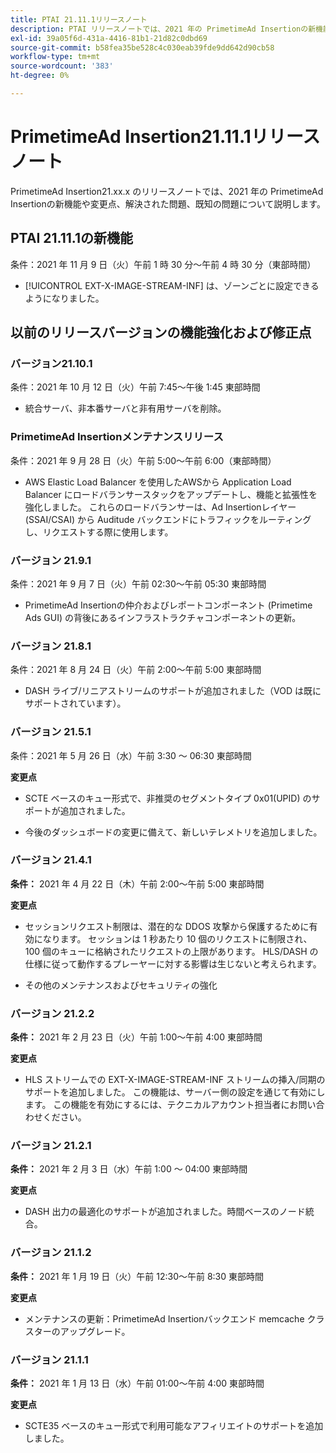 ```yaml
---
title: PTAI 21.11.1リリースノート
description: PTAI リリースノートでは、2021 年の PrimetimeAd Insertionの新機能や変更点、解決された問題および既知の問題について説明します。
exl-id: 39a05f6d-431a-4416-81b1-21d82c0dbd69
source-git-commit: b58fea35be528c4c030eab39fde9dd642d90cb58
workflow-type: tm+mt
source-wordcount: '383'
ht-degree: 0%

---
```


# PrimetimeAd Insertion21.11.1リリースノート

PrimetimeAd Insertion21.xx.x のリリースノートでは、2021 年の PrimetimeAd Insertionの新機能や変更点、解決された問題、既知の問題について説明します。

## PTAI 21.11.1の新機能

条件：2021 年 11 月 9 日（火）午前 1 時 30 分～午前 4 時 30 分（東部時間）

* [!UICONTROL EXT-X-IMAGE-STREAM-INF] は、ゾーンごとに設定できるようになりました。

## 以前のリリースバージョンの機能強化および修正点

### バージョン21.10.1

条件：2021 年 10 月 12 日（火）午前 7:45～午後 1:45 東部時間

* 統合サーバ、非本番サーバと非有用サーバを削除。

### PrimetimeAd Insertionメンテナンスリリース

条件：2021 年 9 月 28 日（火）午前 5:00～午前 6:00（東部時間）

* AWS Elastic Load Balancer を使用したAWSから Application Load Balancer にロードバランサースタックをアップデートし、機能と拡張性を強化しました。 これらのロードバランサーは、Ad Insertionレイヤー (SSAI/CSAI) から Auditude バックエンドにトラフィックをルーティングし、リクエストする際に使用します。

### バージョン 21.9.1

条件：2021 年 9 月 7 日（火）午前 02:30～午前 05:30 東部時間

* PrimetimeAd Insertionの仲介およびレポートコンポーネント (Primetime Ads GUI) の背後にあるインフラストラクチャコンポーネントの更新。

### バージョン 21.8.1

条件：2021 年 8 月 24 日（火）午前 2:00～午前 5:00 東部時間

* DASH ライブ/リニアストリームのサポートが追加されました（VOD は既にサポートされています）。

### バージョン 21.5.1

条件：2021 年 5 月 26 日（水）午前 3:30 ～ 06:30 東部時間

**変更点**

* SCTE ベースのキュー形式で、非推奨のセグメントタイプ 0x01(UPID) のサポートが追加されました。

* 今後のダッシュボードの変更に備えて、新しいテレメトリを追加しました。

### バージョン 21.4.1

**条件：** 2021 年 4 月 22 日（木）午前 2:00～午前 5:00 東部時間

**変更点**

* セッションリクエスト制限は、潜在的な DDOS 攻撃から保護するために有効になります。 セッションは 1 秒あたり 10 個のリクエストに制限され、100 個のキューに格納されたリクエストの上限があります。 HLS/DASH の仕様に従って動作するプレーヤーに対する影響は生じないと考えられます。

* その他のメンテナンスおよびセキュリティの強化

### バージョン 21.2.2

**条件：** 2021 年 2 月 23 日（火）午前 1:00～午前 4:00 東部時間

**変更点**

* HLS ストリームでの EXT-X-IMAGE-STREAM-INF ストリームの挿入/同期のサポートを追加しました。 この機能は、サーバー側の設定を通じて有効にします。 この機能を有効にするには、テクニカルアカウント担当者にお問い合わせください。

### バージョン 21.2.1

**条件：** 2021 年 2 月 3 日（水）午前 1:00 ～ 04:00 東部時間

**変更点**

* DASH 出力の最適化のサポートが追加されました。時間ベースのノード統合。

### バージョン 21.1.2

**条件：** 2021 年 1 月 19 日（火）午前 12:30～午前 8:30 東部時間

**変更点**

* メンテナンスの更新：PrimetimeAd Insertionバックエンド memcache クラスターのアップグレード。

### バージョン 21.1.1

**条件：** 2021 年 1 月 13 日（水）午前 01:00～午前 4:00 東部時間

**変更点**

* SCTE35 ベースのキュー形式で利用可能なアフィリエイトのサポートを追加しました。
